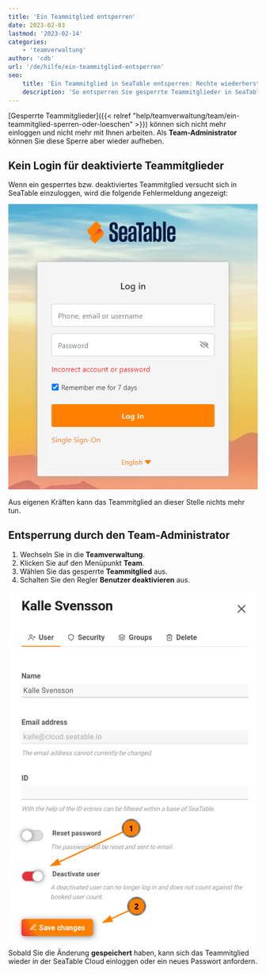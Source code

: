 ```yaml
---
title: 'Ein Teammitglied entsperren'
date: 2023-02-03
lastmod: '2023-02-14'
categories:
    - 'teamverwaltung'
author: 'cdb'
url: '/de/hilfe/ein-teammitglied-entsperren'
seo:
    title: 'Ein Teammitglied in SeaTable entsperren: Rechte wiederherstellen'
    description: 'So entsperren Sie gesperrte Teammitglieder in SeaTable: Anleitung für die Teamverwaltung und Hinweise zu Login, Rollen und erneuter Aktivierung.'
---
```


[Gesperrte Teammitglieder]({{< relref "help/teamverwaltung/team/ein-teammitglied-sperren-oder-loeschen" >}}) können sich nicht mehr einloggen und nicht mehr mit Ihnen arbeiten. Als **Team-Administrator** können Sie diese Sperre aber wieder aufheben.

## Kein Login für deaktivierte Teammitglieder

Wenn ein gesperrtes bzw. deaktiviertes Teammitglied versucht sich in SeaTable einzuloggen, wird die folgende Fehlermeldung angezeigt:

![Account eines Mitglieds sperren-Fehlermeldung im LogIn](images/Fehlermeldung-Account-sperren.png)

Aus eigenen Kräften kann das Teammitglied an dieser Stelle nichts mehr tun.

## Entsperrung durch den Team-Administrator

1. Wechseln Sie in die **Teamverwaltung**.
2. Klicken Sie auf den Menüpunkt **Team**.
3. Wählen Sie das gesperrte **Teammitglied** aus.
4. Schalten Sie den Regler **Benutzer deaktivieren** aus.

![Deaktivierten User wieder aktivieren.](images/enable-disabled-user.png) Sobald Sie die Änderung **gespeichert** haben, kann sich das Teammitglied wieder in der SeaTable Cloud einloggen oder ein neues Passwort anfordern.
